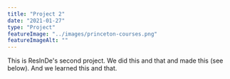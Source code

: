 ```yaml
---
title: "Project 2"
date: "2021-01-27"
type: "Project"
featureImage: "../images/princeton-courses.png"
featureImageAlt: ""
---
```


This is ResInDe's second project. We did this and that and made this (see below). And we learned this and that.